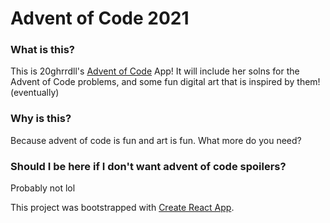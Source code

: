 # Advent of Code 2021

### What is this?

This is 20ghrrdll's [Advent of Code](https://adventofcode.com/) App! It will include her solns for the Advent of Code problems, and some fun digital art that is inspired by them! (eventually)

### Why is this?

Because advent of code is fun and art is fun. What more do you need?

### Should I be here if I don't want advent of code spoilers?

Probably not lol

This project was bootstrapped with [Create React App](https://github.com/facebook/create-react-app).
